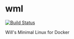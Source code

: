 # wml

[![Build Status](https://travis-ci.org/willmarkley/wml.svg?branch=master)](https://travis-ci.org/willmarkley/wml)

Will's Minimal Linux for Docker
